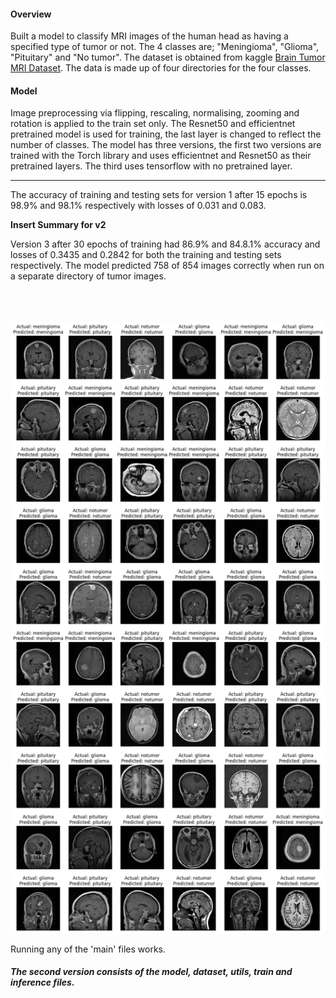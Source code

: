 #### Overview

Built a model to classify MRI images of the human head as having a specified type of tumor or not. The 4 classes are; "Meningioma", "Glioma", "Pituitary" and "No tumor". The dataset is obtained from kaggle [Brain Tumor MRI Dataset](https://www.kaggle.com/datasets/masoudnickparvar/brain-tumor-mri-dataset). The data is made up of four directories for the four classes.


#### Model

Image preprocessing via flipping, rescaling, normalising, zooming and rotation is applied to the train set only. The Resnet50 and efficientnet pretrained model is used for training, the last layer is changed to reflect the number of classes.
The model has three versions, the first two versions are trained with the Torch library and uses efficientnet and Resnet50 as their pretrained layers. The third uses tensorflow with no pretrained layer.

------------------------------------------------------------------------------------------------------------------------------------------------------------------------------------------------------------------------------------------

The accuracy of training and testing sets for version 1 after 15 epochs is 98.9% and 98.1% respectively with losses of 0.031 and 0.083.


**Insert Summary for v2**

Version 3 after 30 epochs of training had 86.9% and 84.8.1% accuracy and losses of 0.3435 and 0.2842 for both the training and testing sets respectively.
The model predicted 758 of 854 images correctly when run on a separate directory of tumor images.


<br>
<br>
<br>

<picture>
 <source media="(prefers-color-scheme: dark)" srcset="output.png">
 <source media="(prefers-color-scheme: light)" srcset="output.png">
 <img alt="Image showing the predicted labels and actual labels of 50 MRI images" src="output.png">
</picture>


Running any of the 'main' files works.
##### The second version consists of the model, dataset, utils, train and inference files.
